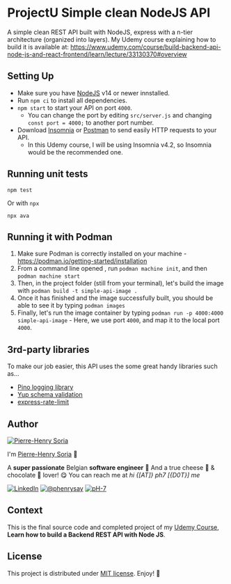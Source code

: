 # ProjectU Simple clean NodeJS API

A simple clean REST API built with NodeJS, express with a n-tier architecture (organized into layers). My Udemy course explaining how to build it is available at: https://www.udemy.com/course/build-backend-api-node-js-and-react-frontend/learn/lecture/33130370#overview

## Setting Up

- Make sure you have [NodeJS](https://nodejs.org/en/download) v14 or newer innstalled.
- Run `npm ci` to install all dependencies.
- `npm start` to start your API on port `4000`.
  - You can change the port by editing `src/server.js` and changing `const port = 4000;` to another port number.
- Download [Insomnia](https://insomnia.rest/download) or [Postman](https://www.postman.com/downloads/) to send easily HTTP requests to your API.
  - In this Udemy course, I will be using Insomnia v4.2, so Insomnia would be the recommended one.

## Running unit tests

```console
npm test
```

Or with `npx`

```console
npx ava
```

## Running it with Podman

1. Make sure Podman is correctly installed on your machine - https://podman.io/getting-started/installation
2. From a command line opened , run `podman machine init`, and then `podman machine start`
3. Then, in the project folder (still from your terminal), let's build the image with `podman build -t simple-api-image .`
4. Once it has finished and the image successfully built, you should be able to see it by typing `podman images`
5. Finally, let's run the image container by typing `podman run -p 4000:4000 simple-api-image` - Here, we use port `4000`, and map it to the local port `4000`.

## 3rd-party libraries

To make our job easier, this API uses the some great handy libraries such as...

- [Pino logging library](https://github.com/pinojs/pino)
- [Yup schema validation](https://github.com/jquense/yup)
- [express-rate-limit](https://github.com/express-rate-limit/express-rate-limit)

## Author

[![Pierre-Henry Soria](https://avatars.githubusercontent.com/u/1325411?s=200)](https://ph7.me "Pierre-Henry Soria website")

I'm [Pierre-Henry Soria](https://ph7.me) 👋

A **super passionate** Belgian **software engineer** 🤗 And a true cheese 🧀 & chocolate 🍫 lover! 😋 You can reach me at _hi {[AT]} ph7 [{D0T}] me_

[![LinkedIn](https://img.shields.io/badge/LinkedIn-0077B5?style=for-the-badge&logo=linkedin&logoColor=white)](https://www.linkedin.com/in/ph7enry/ "Pierre-Henry Soria LinkedIn") [![@phenrysay](https://img.shields.io/badge/Twitter-1DA1F2?style=for-the-badge&logo=twitter&logoColor=white)](https://twitter.com/phenrysay "Follow Me on Twitter") [![pH-7](https://img.shields.io/badge/GitHub-100000?style=for-the-badge&logo=github&logoColor=white)](https://github.com/pH-7 "Follow Me on GitHub")

## Context

This is the final source code and completed project of my [Udemy Course](https://www.udemy.com/user/pierresoria/), **Learn how to build a Backend REST API with Node JS**.

## License

This project is distributed under [MIT license](https://opensource.org/licenses/MIT). Enjoy! 🎉
